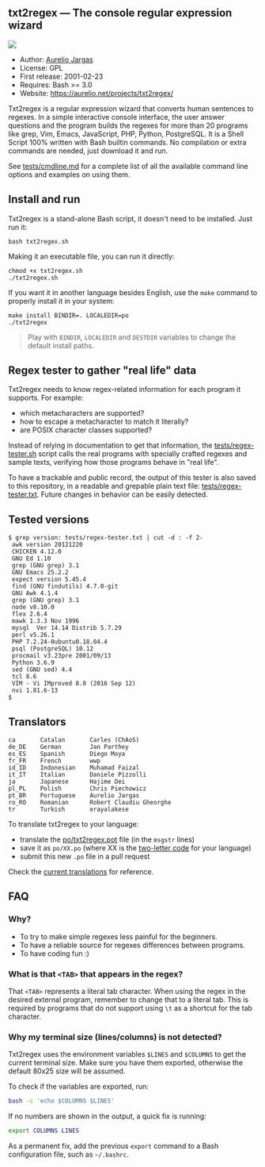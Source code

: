 ## txt2regex — The console regular expression wizard

![](https://aurelio.net/projects/txt2regex/img/screenshot.png)

- Author: [Aurelio Jargas](https://aurelio.net/about.html)
- License: GPL
- First release: 2001-02-23
- Requires: Bash >= 3.0
- Website: https://aurelio.net/projects/txt2regex/

Txt2regex is a regular expression wizard that converts human sentences
to regexes. In a simple interactive console interface, the user answer
questions and the program builds the regexes for more than 20 programs
like grep, Vim, Emacs, JavaScript, PHP, Python, PostgreSQL. It is a
Shell Script 100% written with Bash builtin commands. No compilation or
extra commands are needed, just download it and run.

See [tests/cmdline.md](tests/cmdline.md) for a complete list of all the
available command line options and examples on using them.


## Install and run

Txt2regex is a stand-alone Bash script, it doesn't need to be installed.
Just run it:

    bash txt2regex.sh

Making it an executable file, you can run it directly:

    chmod +x txt2regex.sh
    ./txt2regex.sh

If you want it in another language besides English, use the `make`
command to properly install it in your system:

    make install BINDIR=. LOCALEDIR=po
    ./txt2regex

> Play with `BINDIR`, `LOCALEDIR` and `DESTDIR` variables to change the
default install paths.


## Regex tester to gather "real life" data

Txt2regex needs to know regex-related information for each program it
supports. For example:

- which metacharacters are supported?
- how to escape a metacharacter to match it literally?
- are POSIX character classes supported?

Instead of relying in documentation to get that information, the
[tests/regex-tester.sh](tests/regex-tester.sh) script calls the real
programs with specially crafted regexes and sample texts, verifying how
those programs behave in "real life".

To have a trackable and public record, the output of this tester is also
saved to this repository, in a readable and grepable plain text file:
[tests/regex-tester.txt](tests/regex-tester.txt). Future changes in
behavior can be easily detected.


## Tested versions

```console
$ grep version: tests/regex-tester.txt | cut -d : -f 2-
 awk version 20121220
 CHICKEN 4.12.0
 GNU Ed 1.10
 grep (GNU grep) 3.1
 GNU Emacs 25.2.2
 expect version 5.45.4
 find (GNU findutils) 4.7.0-git
 GNU Awk 4.1.4
 grep (GNU grep) 3.1
 node v8.10.0
 flex 2.6.4
 mawk 1.3.3 Nov 1996
 mysql  Ver 14.14 Distrib 5.7.29
 perl v5.26.1
 PHP 7.2.24-0ubuntu0.18.04.4
 psql (PostgreSQL) 10.12
 procmail v3.23pre 2001/09/13
 Python 3.6.9
 sed (GNU sed) 4.4
 tcl 8.6
 VIM - Vi IMproved 8.0 (2016 Sep 12)
 nvi 1.81.6-13
$
```


## Translators

    ca       Catalan       Carles (ChAoS)
    de_DE    German        Jan Parthey
    es_ES    Spanish       Diego Moya
    fr_FR    French        wwp
    id_ID    Indonesian    Muhamad Faizal
    it_IT    Italian       Daniele Pizzolli
    ja       Japanese      Hajime Dei
    pl_PL    Polish        Chris Piechowicz
    pt_BR    Portuguese    Aurelio Jargas
    ro_RO    Romanian      Robert Claudiu Gheorghe
    tr       Turkish       erayalakese

To translate txt2regex to your language:

- translate the [po/txt2regex.pot][potfile] file (in the `msgstr` lines)
- save it as `po/XX.po` (where XX is the [two-letter code][iso639] for
  your language)
- submit this new `.po` file in a pull request

Check the [current translations][pos] for reference.

[potfile]: https://github.com/aureliojargas/txt2regex/blob/master/po/txt2regex.pot
[iso639]: https://en.wikipedia.org/wiki/List_of_ISO_639-1_codes
[pos]: https://github.com/aureliojargas/txt2regex/tree/master/po


## FAQ

### Why?

- To try to make simple regexes less painful for the beginners.
- To have a reliable source for regexes differences between programs.
- To have coding fun :)

### What is that `<TAB>` that appears in the regex?

That `<TAB>` represents a literal tab character. When using the regex in
the desired external program, remember to change that to a literal tab.
This is required by programs that do not support using `\t` as a
shortcut for the tab character.

### Why my terminal size (lines/columns) is not detected?

Txt2regex uses the environment variables `$LINES` and `$COLUMNS` to get
the current terminal size. Make sure you have them exported, otherwise
the default 80x25 size will be assumed.

To check if the variables are exported, run:

```bash
bash -c 'echo $COLUMNS $LINES'
```

If no numbers are shown in the output, a quick fix is running:

```bash
export COLUMNS LINES
```

As a permanent fix, add the previous `export` command to a Bash
configuration file, such as `~/.bashrc`.
